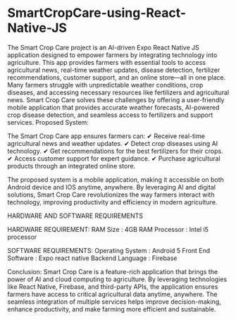 # SmartCropCare-using-React-Native-JS

The Smart Crop Care project is an AI-driven Expo React Native JS application designed to empower farmers by integrating technology into agriculture. This app provides farmers with essential tools to access agricultural news, real-time weather updates, disease detection, fertilizer recommendations, customer support, and an online store—all in one place.
Many farmers struggle with unpredictable weather conditions, crop diseases, and accessing necessary resources like fertilizers and agricultural news. Smart Crop Care solves these challenges by offering a user-friendly mobile application that provides accurate weather forecasts, AI-powered crop disease detection, and seamless access to fertilizers and support services.
Proposed System:


The Smart Crop Care app ensures farmers can:
✔ Receive real-time agricultural news and weather updates.
✔ Detect crop diseases using AI technology.
✔ Get recommendations for the best fertilizers for their crops.
✔ Access customer support for expert guidance.
✔ Purchase agricultural products through an integrated online store.

The proposed system is a mobile application, making it accessible on both Android device and IOS anytime, anywhere. By leveraging AI and digital solutions, Smart Crop Care revolutionizes the way farmers interact with technology, improving productivity and efficiency in modern agriculture.



HARDWARE AND SOFTWARE  REQUIREMENTS

HARDWARE REQUIREMENT:
RAM Size	: 4GB RAM
Processor	: Intel i5 processor

SOFTWARE REQUIREMENTS:
Operating System	: Android 5 
Front End Software	: Expo react native 
Backend Language	: Firebase 


Conclusion:
Smart Crop Care is a feature-rich application that brings the power of AI and cloud computing to agriculture. By leveraging technologies like React Native, Firebase, and third-party APIs, the application ensures farmers have access to critical agricultural data anytime, anywhere. The seamless integration of multiple services helps improve decision-making, enhance productivity, and make farming more efficient and sustainable.


